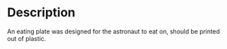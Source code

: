 # Description

An eating plate was designed for the astronaut to eat on, should be printed out of plastic.
